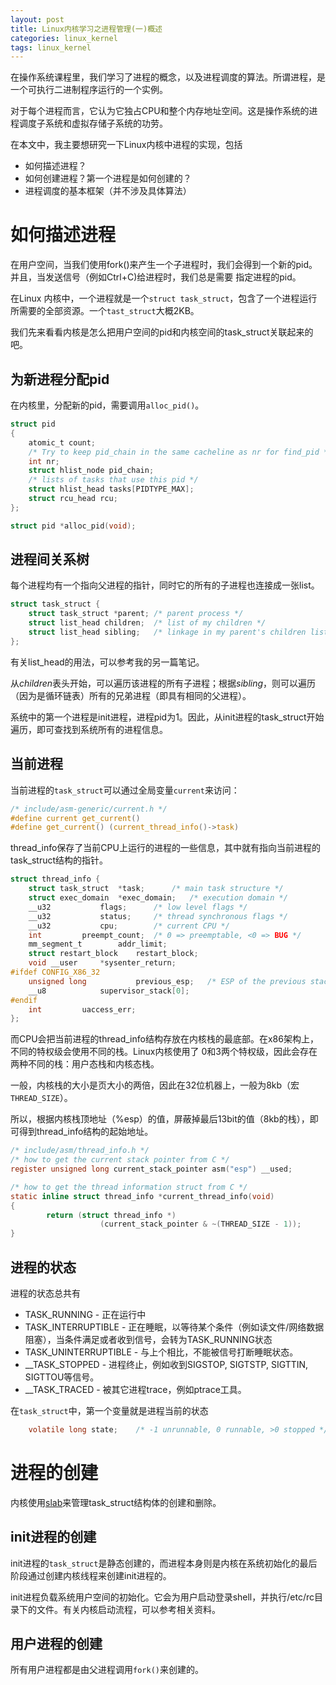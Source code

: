 ```yaml
---
layout: post
title: Linux内核学习之进程管理(一)概述
categories: linux_kernel
tags: linux_kernel
---
```


在操作系统课程里，我们学习了进程的概念，以及进程调度的算法。所谓进程，是一个可执行二进制程序运行的一个实例。

对于每个进程而言，它认为它独占CPU和整个内存地址空间。这是操作系统的进程调度子系统和虚拟存储子系统的功劳。

在本文中，我主要想研究一下Linux内核中进程的实现，包括

* 如何描述进程？
* 如何创建进程？第一个进程是如何创建的？
* 进程调度的基本框架（并不涉及具体算法）

# 如何描述进程

在用户空间，当我们使用fork()来产生一个子进程时，我们会得到一个新的pid。并且，当发送信号（例如Ctrl+C)给进程时，我们总是需要
指定进程的pid。

在Linux 内核中，一个进程就是一个`struct task_struct`，包含了一个进程运行所需要的全部资源。一个`tast_struct`大概2KB。

我们先来看看内核是怎么把用户空间的pid和内核空间的task_struct关联起来的吧。

## 为新进程分配pid

在内核里，分配新的pid，需要调用`alloc_pid()`。

```c
struct pid 
{
    atomic_t count;
    /* Try to keep pid_chain in the same cacheline as nr for find_pid */
    int nr; 
    struct hlist_node pid_chain;
    /* lists of tasks that use this pid */
    struct hlist_head tasks[PIDTYPE_MAX];
    struct rcu_head rcu;
};

struct pid *alloc_pid(void);
```



## 进程间关系树

每个进程均有一个指向父进程的指针，同时它的所有的子进程也连接成一张list。

```c
struct task_struct {
	struct task_struct *parent; /* parent process */
	struct list_head children;  /* list of my children */
	struct list_head sibling;   /* linkage in my parent's children list */
};
```

有关list_head的用法，可以参考我的另一篇笔记。

从*children*表头开始，可以遍历该进程的所有子进程；根据*sibling*，则可以遍历（因为是循环链表）所有的兄弟进程（即具有相同的父进程）。

系统中的第一个进程是init进程，进程pid为1。因此，从init进程的task_struct开始遍历，即可查找到系统所有的进程信息。

## 当前进程

当前进程的`task_struct`可以通过全局变量`current`来访问：

```c
/* include/asm-generic/current.h */
#define current get_current()
#define get_current() (current_thread_info()->task)
```

thread_info保存了当前CPU上运行的进程的一些信息，其中就有指向当前进程的task_struct结构的指针。

```c
struct thread_info { 
    struct task_struct  *task;      /* main task structure */
    struct exec_domain  *exec_domain;   /* execution domain */
    __u32           flags;      /* low level flags */
    __u32           status;     /* thread synchronous flags */
    __u32           cpu;        /* current CPU */
    int         preempt_count;  /* 0 => preemptable, <0 => BUG */
    mm_segment_t        addr_limit;
    struct restart_block    restart_block;
    void __user     *sysenter_return;
#ifdef CONFIG_X86_32
    unsigned long           previous_esp;   /* ESP of the previous stack in case of nested (IRQ) stacks */
    __u8            supervisor_stack[0];
#endif
    int         uaccess_err;
};
```

而CPU会把当前进程的thread_info结构存放在内核栈的最底部。在x86架构上，不同的特权级会使用不同的栈。Linux内核使用了
0和3两个特权级，因此会存在两种不同的栈：用户态栈和内核态栈。

一般，内核栈的大小是页大小的两倍，因此在32位机器上，一般为8kb（宏`THREAD_SIZE`）。

所以，根据内核栈顶地址（%esp）的值，屏蔽掉最后13bit的值（8kb的栈），即可得到thread_info结构的起始地址。

```c
/* include/asm/thread_info.h */
/* how to get the current stack pointer from C */
register unsigned long current_stack_pointer asm("esp") __used;

/* how to get the thread information struct from C */
static inline struct thread_info *current_thread_info(void)
{
	    return (struct thread_info *)
			        (current_stack_pointer & ~(THREAD_SIZE - 1));
}
```

## 进程的状态

进程的状态总共有

* TASK_RUNNING - 正在运行中
* TASK_INTERRUPTIBLE - 正在睡眠，以等待某个条件（例如读文件/网络数据阻塞），当条件满足或者收到信号，会转为TASK_RUNNING状态
* TASK_UNINTERRUPTIBLE - 与上个相比，不能被信号打断睡眠状态。
* \__TASK_STOPPED - 进程终止，例如收到SIGSTOP, SIGTSTP, SIGTTIN, SIGTTOU等信号。
* \__TASK_TRACED - 被其它进程trace，例如ptrace工具。

在`task_struct`中，第一个变量就是进程当前的状态

```c
	volatile long state;    /* -1 unrunnable, 0 runnable, >0 stopped */
```

# 进程的创建

内核使用[slab](http://bookxiaow.github.io/learning-linux-kernel-basic-data-structure-2-slab)来管理task_struct结构体的创建和删除。

## init进程的创建

init进程的`task_struct`是静态创建的，而进程本身则是内核在系统初始化的最后阶段通过创建内核线程来创建init进程的。

init进程负载系统用户空间的初始化。它会为用户启动登录shell，并执行/etc/rc目录下的文件。有关内核启动流程，可以参考相关资料。

## 用户进程的创建

所有用户进程都是由父进程调用`fork()`来创建的。


